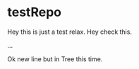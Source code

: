 # testRepo

Hey this is just a test relax. Hey check this.

...

Ok new line but in Tree this time.
